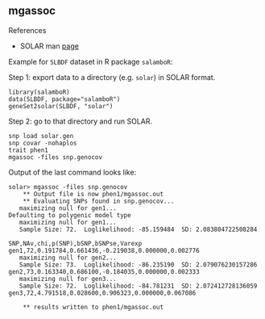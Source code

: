 ## mgassoc

References

* SOLAR man [page](http://helix.nih.gov/Documentation/solar-6.6.2-doc/91.appendix_1_text.html#mgassoc)

Example for `SLBDF` dataset in R package `salamboR`:

Step 1: export data to a directory (e.g. `solar`) in SOLAR format.

```
library(salamboR)
data(SLBDF, package="salamboR")
geneSet2solar(SLBDF, "solar")
```

Step 2: go to that directory and run SOLAR.

```
snp load solar.gen
snp covar -nohaplos
trait phen1
mgassoc -files snp.genocov
```

Output of the last command looks like:

```
solar> mgassoc -files snp.genocov                                              
    ** Output file is now phen1/mgassoc.out
    ** Evaluating SNPs found in snp.genocov...
   maximizing null for gen1...
Defaulting to polygenic model type
   maximizing null for gen1...
   Sample Size: 72.  Loglikelihood: -85.159484  SD: 2.083804722508284
 
SNP,NAv,chi,p(SNP),bSNP,bSNPse,Varexp
gen1,72,0.191784,0.661436,-0.219038,0.000000,0.002776
   maximizing null for gen2...
   Sample Size: 73.  Loglikelihood: -86.235190  SD: 2.079076230157286
gen2,73,0.163340,0.686100,-0.184035,0.000000,0.002333
   maximizing null for gen3...
   Sample Size: 72.  Loglikelihood: -84.781231  SD: 2.072412728136059
gen3,72,4.791518,0.028600,0.906323,0.000000,0.067086                           

    ** results written to phen1/mgassoc.out
```

